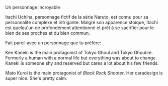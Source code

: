 Un personnage incroyable

Itachi Uchiha, personnage fictif de la série Naruto, est connu pour sa personnalité complexe et intrigante. 
Malgré son apparence stoïque, Itachi est quelqu'un de profondément attentionné et prêt à se sacrifier pour le bien de ses proches et du bien commun.

Fait pareil avec un personnage que tu préfère:

Ken Kaneki is the main protagonist of Tokyo Ghoul and Tokyo Ghoul:re. Formerly a human with a normal life but everything was about to change. Kaneki is someone shy and reserved but cares a lot about his few friends. 

Mato Kuroi is the main protagonist of _Black Rock Shooter_. Her caradesign is super nice. She's pretty calm. 

